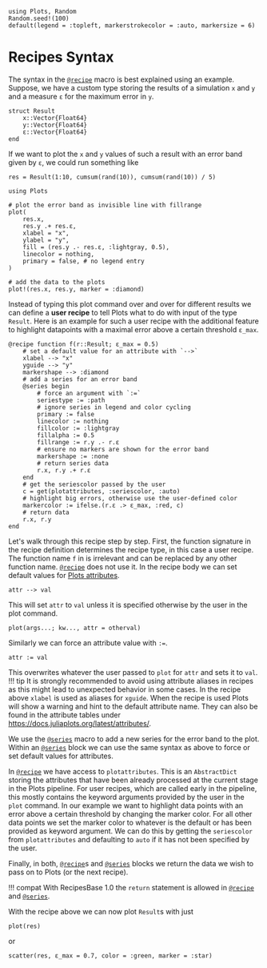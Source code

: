 ```@setup syntax
using Plots, Random
Random.seed!(100)
default(legend = :topleft, markerstrokecolor = :auto, markersize = 6)
```

# Recipes Syntax

The syntax in the [`@recipe`](@ref) macro is best explained using an example.
Suppose, we have a custom type storing the results of a simulation `x` and `y` and a measure `ε` for the maximum error in `y`.

```@example syntax
struct Result
    x::Vector{Float64}
    y::Vector{Float64}
    ε::Vector{Float64}
end
```

If we want to plot the `x` and `y` values of such a result with an error band given by `ε`, we could run something like
```@example syntax
res = Result(1:10, cumsum(rand(10)), cumsum(rand(10)) / 5)

using Plots

# plot the error band as invisible line with fillrange
plot(
    res.x,
    res.y .+ res.ε,
    xlabel = "x",
    ylabel = "y",
    fill = (res.y .- res.ε, :lightgray, 0.5),
    linecolor = nothing,
    primary = false, # no legend entry
)

# add the data to the plots
plot!(res.x, res.y, marker = :diamond)
```

Instead of typing this plot command over and over for different results we can define a **user recipe** to tell Plots what to do with input of the type `Result`.
Here is an example for such a user recipe with the additional feature to highlight datapoints with a maximal error above a certain threshold `ε_max`.

```@example syntax
@recipe function f(r::Result; ε_max = 0.5)
    # set a default value for an attribute with `-->`
    xlabel --> "x"
    yguide --> "y"
    markershape --> :diamond
    # add a series for an error band
    @series begin
        # force an argument with `:=`
        seriestype := :path
        # ignore series in legend and color cycling
        primary := false
        linecolor := nothing
        fillcolor := :lightgray
        fillalpha := 0.5
        fillrange := r.y .- r.ε
        # ensure no markers are shown for the error band
        markershape := :none
        # return series data
        r.x, r.y .+ r.ε
    end
    # get the seriescolor passed by the user
    c = get(plotattributes, :seriescolor, :auto)
    # highlight big errors, otherwise use the user-defined color
    markercolor := ifelse.(r.ε .> ε_max, :red, c)
    # return data
    r.x, r.y
end
```

Let's walk through this recipe step by step.
First, the function signature in the recipe definition determines the recipe type, in this case a user recipe.
The function name `f` in is irrelevant and can be replaced by any other function name.
[`@recipe`](@ref) does not use it.
In the recipe body we can set default values for [Plots attributes](https://docs.juliaplots.org/latest/attributes/).
```
attr --> val
```
This will set `attr` to `val` unless it is specified otherwise by the user in the plot command.
```
plot(args...; kw..., attr = otherval)
```
Similarly we can force an attribute value with `:=`.
```
attr := val
```
This overwrites whatever the user passed to `plot` for `attr` and sets it to `val`.
!!! tip
    It is strongly recommended to avoid using attribute aliases in recipes as this might lead to unexpected behavior in some cases.
    In the recipe above `xlabel` is used as aliases for `xguide`.
    When the recipe is used Plots will show a warning and hint to the default attribute name.
    They can also be found in the attribute tables under https://docs.juliaplots.org/latest/attributes/.

We use the [`@series`](@ref) macro to add a new series for the error band to the plot.
Within an [`@series`](@ref) block we can use the same syntax as above to force or set default values for attributes.

In [`@recipe`](@ref) we have access to `plotattributes`. This is an `AbstractDict` storing the attributes that have been already processed at the current stage in the Plots pipeline.
For user recipes, which are called early in the pipeline, this mostly contains the keyword arguments provided by the user in the `plot` command.
In our example we want to highlight data points with an error above a certain threshold by changing the marker color.
For all other data points we set the marker color to whatever is the default or has been provided as keyword argument.
We can do this by getting the `seriescolor` from `plotattributes` and defaulting to `auto` if it has not been specified by the user.

Finally, in both, [`@recipe`](@ref)s and [`@series`](@ref) blocks we return the data we wish to pass on to Plots (or the next recipe).

!!! compat
    With RecipesBase 1.0 the `return` statement is allowed in [`@recipe`](@ref) and [`@series`](@ref).

With the recipe above we can now plot `Result`s with just

```@example syntax
plot(res)
```

or

```@example syntax
scatter(res, ε_max = 0.7, color = :green, marker = :star)
```
